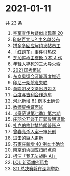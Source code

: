 # 2021-01-11

共 23 条

<!-- BEGIN -->
<!-- 最后更新时间 Mon Jan 11 2021 23:11:53 GMT+0800 (CST) -->

1. [空军宣传片疑似出现轰 20](https://www.zhihu.com/search?q=轰20)
2. [B 站百大 UP 主名单公布](https://www.zhihu.com/search?q=百大up主)
3. [拼多多回应解约发帖员工](https://www.zhihu.com/search?q=拼多多回应辞退)
4. [「红跑车」事件引热议](https://www.zhihu.com/search?q=红跑车)
5. [芝加哥枪击案致 3 死 4 伤](https://www.zhihu.com/search?q=芝加哥枪击)
6. [年轻人猝死的三大导火索](https://www.zhihu.com/search?q=年轻人猝死)
7. [2021 国考面试](https://www.zhihu.com/search?q=国考面试)
8. [东京奥运会可能再度推迟](https://www.zhihu.com/search?q=东京奥运会)
9. [印尼一架航班失联](https://www.zhihu.com/search?q=印尼航班失联)
10. [黄晓明发文退出浪姐 2](https://www.zhihu.com/search?q=黄晓明退出浪姐)
11. [百度与吉利合作造车](https://www.zhihu.com/search?q=百度造车)
12. [河北新增 82 例本土确诊](https://www.zhihu.com/search?q=河北新增)
13. [教师资格证面试](https://www.zhihu.com/search?q=教资面试)
14. [《奇葩说第七季》第六期](https://www.zhihu.com/search?q=奇葩说第七季)
15. [庄羽公开谈于正郭敬明道歉](https://www.zhihu.com/search?q=郭敬明道歉)
16. [扎克伯格封禁特朗普账户](https://www.zhihu.com/search?q=特朗普账号被封)
17. [曾春亮杀人案一审死刑](https://www.zhihu.com/search?q=曾春亮)
18. [进击的巨人更新](https://www.zhihu.com/search?q=进击的巨人漫画)
19. [石家庄新增 40 例本土确诊](https://www.zhihu.com/search?q=石家庄疫情)
20. [南京消协回应扫码点菜](https://www.zhihu.com/search?q=扫码点菜)
21. [柯洁「我无法战胜 AI」](https://www.zhihu.com/search?q=柯洁)
22. [LOL 新英雄佛耶戈](https://www.zhihu.com/search?q=lol新英雄)
23. [S11 总决赛将在深圳举办](https://www.zhihu.com/search?q=s11)

<!-- END -->
